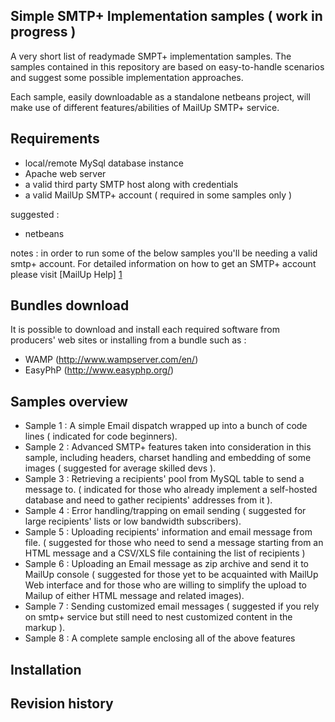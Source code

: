 Simple SMTP+ Implementation samples ( work in progress )
------------------------
A very short list of readymade SMPT+ implementation samples.
The samples contained in this repository are based on easy-to-handle scenarios and suggest some possible implementation approaches.

Each sample, easily downloadable as a standalone netbeans project, will make use of different features/abilities of MailUp SMTP+ service.

Requirements
------------------------
* local/remote MySql database instance
* Apache web server
* a valid third party SMTP host along with credentials 
* a valid MailUp SMTP+ account ( required in some samples only )

suggested :
* netbeans

notes : in order to run some of the below samples you'll be needing a valid smtp+ account. For detailed information on how to get an SMTP+ account please visit [MailUp Help] [1] 

  [1]: http://help.mailup.com/display/MUG/SMTP+Settings        "MailUp Help"
  
Bundles download
------------------------
It is possible to download and install each required software from producers' web sites or installing from a bundle such as :

* WAMP (http://www.wampserver.com/en/)
* EasyPhP (http://www.easyphp.org/)  


Samples overview 
------------------------
* Sample 1  : A simple Email dispatch wrapped up into a bunch of code lines ( indicated for code beginners). 
* Sample 2  : Advanced SMTP+ features taken into consideration in this sample, including headers, charset handling and embedding of some images ( suggested for average skilled devs ).
* Sample 3  : Retrieving a recipients' pool from MySQL table to send a message to. ( indicated for those who already implement a self-hosted database and need to gather recipients' addresses from it ).
* Sample 4  : Error handling/trapping on email sending ( suggested for large recipients' lists or low bandwidth subscribers).
* Sample 5  : Uploading recipients' information and email message from file. ( suggested for those who need to send a message starting from an HTML message and a CSV/XLS file containing the list of recipients  )
* Sample 6  : Uploading an Email message as zip archive and send it to MailUp console ( suggested for those yet to be acquainted with MailUp Web interface and for those who are willing to simplify the upload to Mailup of either HTML message and related images).
* Sample 7  : Sending customized email messages ( suggested if you rely on smtp+ service but still need to nest customized content in the markup ).
* Sample 8  : A complete sample enclosing all of the above features 

Installation
------------------------



Revision history
------------------------



